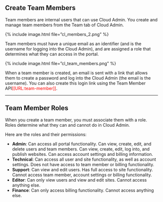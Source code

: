 ## Create Team Members

​Team members are internal users that can use Cloud Admin. You create and manage team members from the Team tab of Cloud Admin.

{% include image.html file=”cl_members_2.png” %}

Team members must have a unique email as an identifier (and is the username for logging into the Cloud Admin), and are assigned a role that determines what they can access in the portal.

{% include image.html file=”cl_team_members.png” %}

When a team member is created, an email is sent with a link that allows them to create a password and log into the Cloud Admin (the email is the username). You can also create this login link using the Team Member API<span style="color: red">[[URL:team-member]]</span>.

***

## Team Member Roles

​When you create a team member, you must associate them with a role. Roles determine what they can and cannot do in Cloud Admin.

Here are the roles and their permissions:
* **Admin**: Can access all portal functionality. Can view, create, edit, and delete users and team members. Can view, create, edit, log into, and publish websites. Can access account settings and billing information.
* **Technical**: Can access all user and site functionality, as well as account settings. Does not have access to team member or billing functionality.
* **Support**: Can view and edit users. Has full access to site functionality. Cannot access team member, account settings or billing functionality.
* **Editor**: Can only view users and view and edit sites. Cannot access anything else.
* **Finance**: Can only access billing functionality. Cannot access anything else.